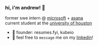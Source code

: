 ### hi, i'm andrew! 🤠

former swe intern @ [microsoft](https://microsoft.com/en-us) + [asana](https://asana.com/) <br>
current student at the [university of houston](https://www.uh.edu/)<br>

- 🔨 founder: resumes.fyi, kubeio
- 💬 feel free to `message` me on my [linkedin](https://www.linkedin.com/in/andrewdieu/)!
